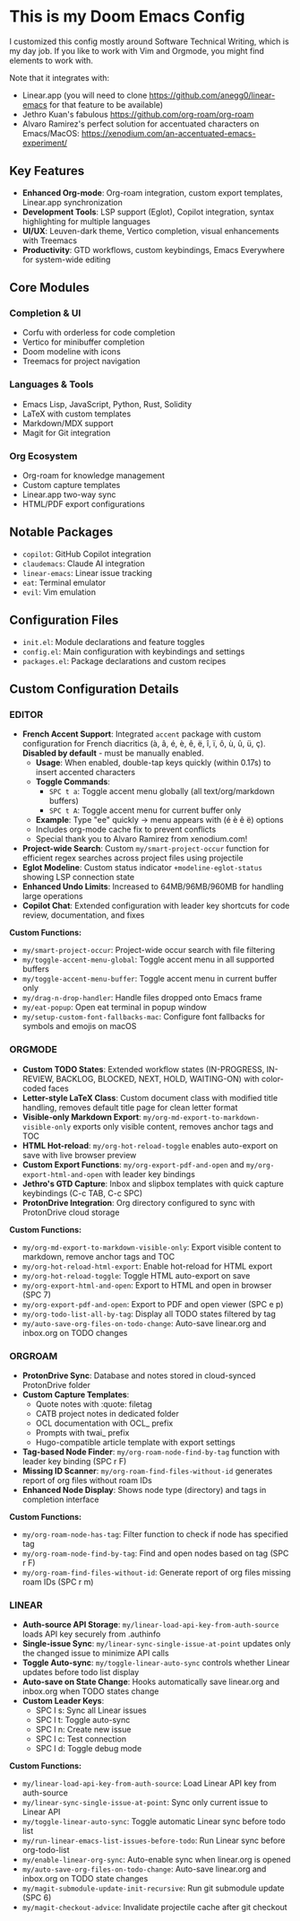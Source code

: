 # This is my Doom Emacs Config

I customized this config mostly around Software Technical Writing, which is my day job. 
If you like to work with Vim and Orgmode, you might find elements to work with.

Note that it integrates with:
- Linear.app (you will need to clone https://github.com/anegg0/linear-emacs for that feature to be available)
- Jethro Kuan's fabulous https://github.com/org-roam/org-roam
- Alvaro Ramirez's perfect solution for accentuated characters on Emacs/MacOS: https://xenodium.com/an-accentuated-emacs-experiment/ 

## Key Features
- **Enhanced Org-mode**: Org-roam integration, custom export templates, Linear.app synchronization
- **Development Tools**: LSP support (Eglot), Copilot integration, syntax highlighting for multiple languages
- **UI/UX**: Leuven-dark theme, Vertico completion, visual enhancements with Treemacs
- **Productivity**: GTD workflows, custom keybindings, Emacs Everywhere for system-wide editing

## Core Modules

### Completion & UI
- Corfu with orderless for code completion
- Vertico for minibuffer completion
- Doom modeline with icons
- Treemacs for project navigation

### Languages & Tools
- Emacs Lisp, JavaScript, Python, Rust, Solidity
- LaTeX with custom templates
- Markdown/MDX support
- Magit for Git integration

### Org Ecosystem
- Org-roam for knowledge management
- Custom capture templates
- Linear.app two-way sync
- HTML/PDF export configurations

## Notable Packages

- `copilot`: GitHub Copilot integration
- `claudemacs`: Claude AI integration
- `linear-emacs`: Linear issue tracking
- `eat`: Terminal emulator
- `evil`: Vim emulation

## Configuration Files

- `init.el`: Module declarations and feature toggles
- `config.el`: Main configuration with keybindings and settings
- `packages.el`: Package declarations and custom recipes

## Custom Configuration Details

### EDITOR
- **French Accent Support**: Integrated `accent` package with custom configuration for French diacritics (à, â, é, è, ê, ë, î, ï, ô, ù, û, ü, ç). **Disabled by default** - must be manually enabled.
  - **Usage**: When enabled, double-tap keys quickly (within 0.17s) to insert accented characters
  - **Toggle Commands**:
    - `SPC t a`: Toggle accent menu globally (all text/org/markdown buffers)
    - `SPC t A`: Toggle accent menu for current buffer only
  - **Example**: Type "ee" quickly → menu appears with (é è ê ë) options
  - Includes org-mode cache fix to prevent conflicts
  - Special thank you to Alvaro Ramirez from xenodium.com!
- **Project-wide Search**: Custom `my/smart-project-occur` function for efficient regex searches across project files using projectile
- **Eglot Modeline**: Custom status indicator `+modeline-eglot-status` showing LSP connection state
- **Enhanced Undo Limits**: Increased to 64MB/96MB/960MB for handling large operations
- **Copilot Chat**: Extended configuration with leader key shortcuts for code review, documentation, and fixes

**Custom Functions:**
- `my/smart-project-occur`: Project-wide occur search with file filtering
- `my/toggle-accent-menu-global`: Toggle accent menu in all supported buffers
- `my/toggle-accent-menu-buffer`: Toggle accent menu in current buffer only
- `my/drag-n-drop-handler`: Handle files dropped onto Emacs frame
- `my/eat-popup`: Open eat terminal in popup window
- `my/setup-custom-font-fallbacks-mac`: Configure font fallbacks for symbols and emojis on macOS

### ORGMODE
- **Custom TODO States**: Extended workflow states (IN-PROGRESS, IN-REVIEW, BACKLOG, BLOCKED, NEXT, HOLD, WAITING-ON) with color-coded faces
- **Letter-style LaTeX Class**: Custom document class with modified title handling, removes default title page for clean letter format
- **Visible-only Markdown Export**: `my/org-md-export-to-markdown-visible-only` exports only visible content, removes anchor tags and TOC
- **HTML Hot-reload**: `my/org-hot-reload-toggle` enables auto-export on save with live browser preview
- **Custom Export Functions**: `my/org-export-pdf-and-open` and `my/org-export-html-and-open` with leader key bindings
- **Jethro's GTD Capture**: Inbox and slipbox templates with quick capture keybindings (C-c TAB, C-c SPC)
- **ProtonDrive Integration**: Org directory configured to sync with ProtonDrive cloud storage

**Custom Functions:**
- `my/org-md-export-to-markdown-visible-only`: Export visible content to markdown, remove anchor tags and TOC
- `my/org-hot-reload-html-export`: Enable hot-reload for HTML export
- `my/org-hot-reload-toggle`: Toggle HTML auto-export on save
- `my/org-export-html-and-open`: Export to HTML and open in browser (SPC 7)
- `my/org-export-pdf-and-open`: Export to PDF and open viewer (SPC e p)
- `my/org-todo-list-all-by-tag`: Display all TODO states filtered by tag
- `my/auto-save-org-files-on-todo-change`: Auto-save linear.org and inbox.org on TODO changes

### ORGROAM
- **ProtonDrive Sync**: Database and notes stored in cloud-synced ProtonDrive folder
- **Custom Capture Templates**: 
  - Quote notes with :quote: filetag
  - CATB project notes in dedicated folder
  - OCL documentation with OCL_ prefix
  - Prompts with twai_ prefix
  - Hugo-compatible article template with export settings
- **Tag-based Node Finder**: `my/org-roam-node-find-by-tag` function with leader key binding (SPC r F)
- **Missing ID Scanner**: `my/org-roam-find-files-without-id` generates report of org files without roam IDs
- **Enhanced Node Display**: Shows node type (directory) and tags in completion interface

**Custom Functions:**
- `my/org-roam-node-has-tag`: Filter function to check if node has specified tag
- `my/org-roam-node-find-by-tag`: Find and open nodes based on tag (SPC r F)
- `my/org-roam-find-files-without-id`: Generate report of org files missing roam IDs (SPC r m)

### LINEAR
- **Auth-source API Storage**: `my/linear-load-api-key-from-auth-source` loads API key securely from .authinfo
- **Single-issue Sync**: `my/linear-sync-single-issue-at-point` updates only the changed issue to minimize API calls
- **Toggle Auto-sync**: `my/toggle-linear-auto-sync` controls whether Linear updates before todo list display
- **Auto-save on State Change**: Hooks automatically save linear.org and inbox.org when TODO states change
- **Custom Leader Keys**: 
  - SPC l s: Sync all Linear issues
  - SPC l t: Toggle auto-sync
  - SPC l n: Create new issue
  - SPC l c: Test connection
  - SPC l d: Toggle debug mode

**Custom Functions:**
- `my/linear-load-api-key-from-auth-source`: Load Linear API key from auth-source
- `my/linear-sync-single-issue-at-point`: Sync only current issue to Linear API
- `my/toggle-linear-auto-sync`: Toggle automatic Linear sync before todo list
- `my/run-linear-emacs-list-issues-before-todo`: Run Linear sync before org-todo-list
- `my/enable-linear-org-sync`: Auto-enable sync when linear.org is opened
- `my/auto-save-org-files-on-todo-change`: Auto-save linear.org and inbox.org on TODO state changes
- `my/magit-submodule-update-init-recursive`: Run git submodule update (SPC 6)
- `my/magit-checkout-advice`: Invalidate projectile cache after git checkout
